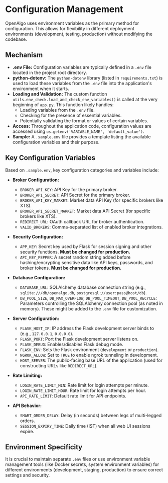 # Configuration Management

OpenAlgo uses environment variables as the primary method for configuration. This allows for flexibility in different deployment environments (development, testing, production) without modifying the codebase.

## Mechanism

*   **.env File:** Configuration variables are typically defined in a `.env` file located in the project root directory.
*   **python-dotenv:** The `python-dotenv` library (listed in `requirements.txt`) is used to load these variables from the `.env` file into the application's environment when it starts.
*   **Loading and Validation:** The custom function `utils.env_check.load_and_check_env_variables()` is called at the very beginning of `app.py`. This function likely handles:
    *   Loading variables from the `.env` file.
    *   Checking for the presence of essential variables.
    *   Potentially validating the format or values of certain variables.
*   **Access:** Throughout the application code, configuration values are accessed using `os.getenv('VARIABLE_NAME', 'default_value')`.
*   **Sample:** A `.sample.env` file provides a template listing the available configuration variables and their purpose.

## Key Configuration Variables

Based on `.sample.env`, key configuration categories and variables include:

*   **Broker Configuration:**
    *   `BROKER_API_KEY`: API Key for the primary broker.
    *   `BROKER_API_SECRET`: API Secret for the primary broker.
    *   `BROKER_API_KEY_MARKET`: Market data API Key (for specific brokers like XTS).
    *   `BROKER_API_SECRET_MARKET`: Market data API Secret (for specific brokers like XTS).
    *   `REDIRECT_URL`: OAuth callback URL for broker authentication.
    *   `VALID_BROKERS`: Comma-separated list of enabled broker integrations.

*   **Security Configuration:**
    *   `APP_KEY`: Secret key used by Flask for session signing and other security functions. **Must be changed for production.**
    *   `API_KEY_PEPPER`: A secret random string added before hashing/encrypting sensitive data like API keys, passwords, and broker tokens. **Must be changed for production.**

*   **Database Configuration:**
    *   `DATABASE_URL`: SQLAlchemy database connection string (e.g., `sqlite:///db/openalgo.db`, `postgresql://user:pass@host/db`).
    *   `DB_POOL_SIZE`, `DB_MAX_OVERFLOW`, `DB_POOL_TIMEOUT`, `DB_POOL_RECYCLE`: Parameters controlling the SQLAlchemy connection pool (as noted in memory). These might be added to the `.env` file for customization.

*   **Server Configuration:**
    *   `FLASK_HOST_IP`: IP address the Flask development server binds to (e.g., `127.0.0.1`, `0.0.0.0`).
    *   `FLASK_PORT`: Port the Flask development server listens on.
    *   `FLASK_DEBUG`: Enables/disables Flask debug mode.
    *   `FLASK_ENV`: Sets the Flask environment (`development` or `production`).
    *   `NGROK_ALLOW`: Set to `TRUE` to enable ngrok tunneling in development.
    *   `HOST_SERVER`: The public-facing base URL of the application (used for constructing URLs like `REDIRECT_URL`).

*   **Rate Limiting:**
    *   `LOGIN_RATE_LIMIT_MIN`: Rate limit for login attempts per minute.
    *   `LOGIN_RATE_LIMIT_HOUR`: Rate limit for login attempts per hour.
    *   `API_RATE_LIMIT`: Default rate limit for API endpoints.

*   **API Behavior:**
    *   `SMART_ORDER_DELAY`: Delay (in seconds) between legs of multi-legged orders.
    *   `SESSION_EXPIRY_TIME`: Daily time (IST) when all web UI sessions expire.

## Environment Specificity

It is crucial to maintain separate `.env` files or use environment variable management tools (like Docker secrets, system environment variables) for different environments (development, staging, production) to ensure correct settings and security.

